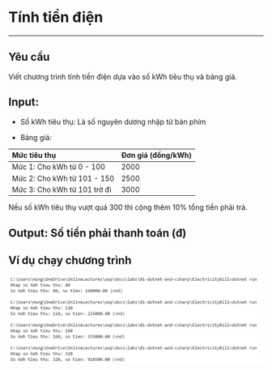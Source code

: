 # Tính tiền điện 

---

## Yêu cầu

Viết chương trình tính tiền điện dựa vào số kWh tiêu thụ và bảng giá. 
## Input: 
- Số kWh tiêu thụ: Là số nguyên dương nhập từ bàn phím

- Bảng giá:

|Mức tiêu thụ|Đơn giá (đồng/kWh)|
|:----|:----|
|Mức 1: Cho kWh từ 0 - 100|2000|
|Mức 2: Cho kWh từ 101 - 150|2500|
|Mức 3: Cho kWh từ 101 trở đi |3000|

Nếu số kWh tiêu thụ vượt quá 300 thì cộng thêm 10% tổng tiền phải trả.

## Output: Số tiền phải thanh toán (đ)

## Ví dụ chạy chương trình

<img src="ElectricityBillRun.PNG" alt="Run example"/>

